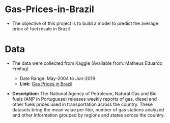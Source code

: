 # Gas-Prices-in-Brazil
 - The objective of this project is to build a model to predict the average price of fuel resale in Brazil

# Data
- The data were collected from Kaggle (Available from: Matheus Eduardo Freitag)
  - Date Range: May-2004 to Jun-2019
  - **Link:** <a target="_blank" href="https://www.kaggle.com/matheusfreitag/gas-prices-in-brazil">Gas Prices in Brazil</a>
  
- **Description:** The National Agency of Petroleum, Natural Gas and Bio fuels (ANP in Portuguese) releases weekly reports of gas, diesel and other fuels prices used in transportation across the country. These datasets bring the mean value per liter, number of gas stations analyzed and other information grouped by regions and states across the country.
